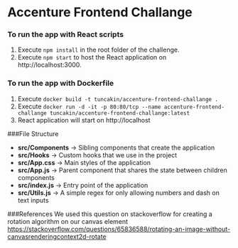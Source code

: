 # Accenture Frontend Challange
### To run the app with React scripts
1. Execute `npm install` in the root folder of the challenge.
2. Execute `npm start` to host the React application on http://localhost:3000.

### To run the app with Dockerfile
1. Execute `docker build -t tuncakin/accenture-frontend-challange .`   
2. Execute `docker run -d -it -p 80:80/tcp --name accenture-frontend-challange tuncakin/accenture-frontend-challange:latest`
3. React application will start on http://localhost

###File Structure
- **src/Components** -> Sibling components that create the application
- **src/Hooks** -> Custom hooks that we use in the project
- **src/App.css** -> Main styles of the application
- **src/App.js** -> Parent component that shares the state between children components
- **src/index.js** -> Entry point of the application
- **src/Utils.js** -> A simple regex for only allowing numbers and dash on text inputs

###References 
We used this question on stackoverflow for creating a rotation algorithm on our canvas element
https://stackoverflow.com/questions/65836588/rotating-an-image-without-canvasrenderingcontext2d-rotate
